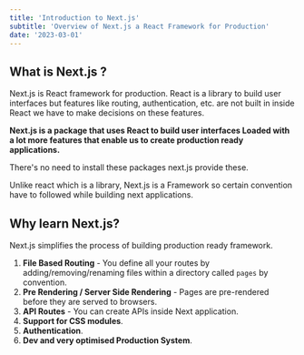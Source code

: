 ```yaml
---
title: 'Introduction to Next.js'
subtitle: 'Overview of Next.js a React Framework for Production'
date: '2023-03-01'
---
```


## What is Next.js ?

Next.js is React framework for production. React is a library to build user interfaces but features like routing, authentication, etc. are not built in inside React we have to make decisions on these features. 

**Next.js is a package that uses React to build user interfaces Loaded with a lot more features that enable us to create production ready applications.** 

There's no need to install these packages next.js provide these.

Unlike react which is a library, Next.js is a Framework so certain convention have to followed while building next applications.

## Why learn Next.js?

Next.js simplifies the process of building production ready framework.
1. **File Based Routing** - You define all your routes by adding/removing/renaming files within a directory called `pages` by convention.
2. **Pre Rendering / Server Side Rendering** - Pages are pre-rendered before they are served to browsers.
3. **API Routes** - You can create APIs inside Next application.
4. **Support for CSS modules**.
5. **Authentication**.
6. **Dev and very optimised Production System**.
